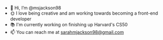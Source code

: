 - 🐙 Hi, I’m @msjackson98
- 🌞 I love being creative and am working towards becoming a front-end developer
- 📚 I'm currently working on finishing up Harvard's CS50
- 📫 You can reach me at sarahmjackson98@gmail.com

<!---
msjackson98/msjackson98 is a ✨ special ✨ repository because its `README.md` (this file) appears on your GitHub profile.
You can click the Preview link to take a look at your changes.
--->

